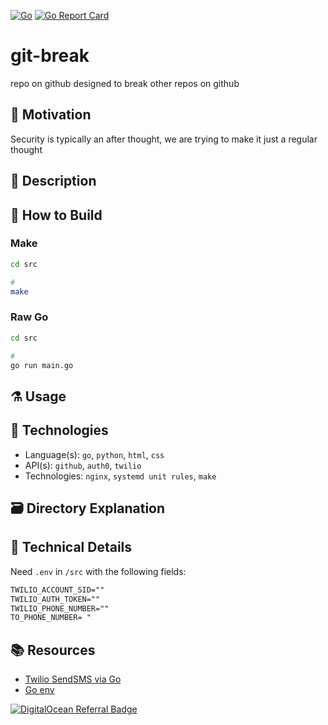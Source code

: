 [![Go](https://github.com/Pravardhitha/git-break/actions/workflows/go.yml/badge.svg)](https://github.com/Pravardhitha/git-break/actions/workflows/go.yml)
[![Go Report Card](https://goreportcard.com/badge/github.com/Pravardhitha/git-break/src)](https://goreportcard.com/report/github.com/Pravardhitha/git-break/src)

# git-break
repo on github designed to break other repos on github

## :pushpin: Motivation 
Security is typically an after thought, we are trying to make it just a regular thought

## :memo: Description

## :hammer: How to Build

### Make
```sh
cd src

# 
make
```
### Raw Go
```sh
cd src

# 
go run main.go
```

## :alembic: Usage 

## :microscope: Technologies
- Language(s): `go`, `python`, `html`, `css`
- API(s): `github`, `auth0`, `twilio`
- Technologies: `nginx`, `systemd unit rules`, `make`

## :card_file_box: Directory Explanation

## :blue_book: Technical Details
Need `.env` in `/src` with the following fields:
```txt
TWILIO_ACCOUNT_SID=""
TWILIO_AUTH_TOKEN=""
TWILIO_PHONE_NUMBER=""
TO_PHONE_NUMBER= "
```

## :books: Resources
- [Twilio SendSMS via Go](https://www.twilio.com/blog/send-sms-30-seconds-golang)
- [Go env](https://zetcode.com/golang/env/)

[![DigitalOcean Referral Badge](https://web-platforms.sfo2.digitaloceanspaces.com/WWW/Badge%203.svg)](https://www.digitalocean.com/?refcode=a2a8208fca48&utm_campaign=Referral_Invite&utm_medium=Referral_Program&utm_source=badge)